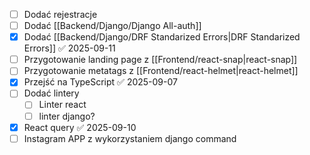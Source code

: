 - [ ] Dodać rejestracje
- [ ] Dodać [[Backend/Django/Django All-auth]]
- [x] Dodać [[Backend/Django/DRF Standarized Errors|DRF Standarized Errors]] ✅ 2025-09-11
- [ ] Przygotowanie landing page z [[Frontend/react-snap|react-snap]]
- [ ] Przygotowanie metatags z [[Frontend/react-helmet|react-helmet]]
- [x] Przejść na TypeScript ✅ 2025-09-07
- [ ] Dodać lintery
	- [ ] Linter react
	- [ ] linter django?
- [x] React query ✅ 2025-09-10
- [ ] Instagram APP z wykorzystaniem django command